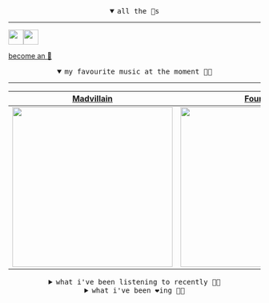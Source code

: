 <details open>

<summary align="center"><samp>all the 🥚s</samp></summary>
<hr />

<a href="https://github.com/pvinis"><img src="https://avatars.githubusercontent.com/u/100233?s=90&v=4" width="30" height="30" /><a href="https://github.com/maxPugh"><img src="https://avatars.githubusercontent.com/u/46350013?s=90&u=52a601eaa2d272b35477d096fe782ebf0a8a1f68&v=4" width="30" height="30" />

<samp><a href="https://github.com/bitttttten/bitttttten/stargazers">become an 🥚</a></samp>

</details>

<details open>

<summary align="center"><samp>my favourite music at the moment 🎵🎶</samp></summary>
<hr />

<!-- toc -->

| [Madvillain](https://open.spotify.com/artist/2aoFQUeHD1U7pL098lRsDU)                                                                                             | [Four Tet](https://open.spotify.com/artist/7Eu1txygG6nJttLHbZdQOh)                                                                                               | [Madlib](https://open.spotify.com/artist/5LhTec3c7dcqBvpLRWbMcf)                                                                                                 | [mewithoutYou](https://open.spotify.com/artist/3D4qYDvoPn5cQxtBm4oseo)                                                                                           |
| ---------------------------------------------------------------------------------------------------------------------------------------------------------------- | ---------------------------------------------------------------------------------------------------------------------------------------------------------------- | ---------------------------------------------------------------------------------------------------------------------------------------------------------------- | ---------------------------------------------------------------------------------------------------------------------------------------------------------------- |
| [<img src="https://i.scdn.co/image/9d7ed68679a970b86faaea230d16334baba5ed4b" width="320" height="auto">](https://open.spotify.com/artist/2aoFQUeHD1U7pL098lRsDU) | [<img src="https://i.scdn.co/image/ab6761610000e5eb84e29d09b4917bec2700a0d7" width="320" height="auto">](https://open.spotify.com/artist/7Eu1txygG6nJttLHbZdQOh) | [<img src="https://i.scdn.co/image/ab6761610000e5ebdb860c843b90fdea28f670d6" width="320" height="auto">](https://open.spotify.com/artist/5LhTec3c7dcqBvpLRWbMcf) | [<img src="https://i.scdn.co/image/ab6761610000e5ebe03d502190e35ac58c18d339" width="320" height="auto">](https://open.spotify.com/artist/3D4qYDvoPn5cQxtBm4oseo) |

<!-- tocstop -->

</details>

<details>

<summary align="center"><samp>what i've been listening to recently 🎵🎶</samp></summary>
<hr />

<!-- toc -->

| [Strung with Everything<br />Animal Collective](https://open.spotify.com/track/4l80EAKjqQ9y68eclkXHSj)                                                          | [Glue<br />Bicep](https://open.spotify.com/track/2aJDlirz6v2a4HREki98cP)                                                                                        | [Station Wagon<br />shame](https://open.spotify.com/track/1mqy0PZ49CimyTAW3I4eaN)                                                                               | [Song To The Siren - Remastered<br />This Mortal Coil](https://open.spotify.com/track/26uVYNtKahTAcZMDWiuBnt)                                                   |
| --------------------------------------------------------------------------------------------------------------------------------------------------------------- | --------------------------------------------------------------------------------------------------------------------------------------------------------------- | --------------------------------------------------------------------------------------------------------------------------------------------------------------- | --------------------------------------------------------------------------------------------------------------------------------------------------------------- |
| [<img src="https://i.scdn.co/image/ab6761610000e5ebb6998f7a38a091049a329ab3" width="320" height="auto">](https://open.spotify.com/track/4l80EAKjqQ9y68eclkXHSj) | [<img src="https://i.scdn.co/image/ab6761610000e5eb12052b6d44804a4d7eae5530" width="320" height="auto">](https://open.spotify.com/track/2aJDlirz6v2a4HREki98cP) | [<img src="https://i.scdn.co/image/ab6761610000e5eb1f4c82dd5578030a1bcbd601" width="320" height="auto">](https://open.spotify.com/track/1mqy0PZ49CimyTAW3I4eaN) | [<img src="https://i.scdn.co/image/ab6761610000e5eb1f73a6995c8f5c3530460696" width="320" height="auto">](https://open.spotify.com/track/26uVYNtKahTAcZMDWiuBnt) |

<!-- tocstop -->

</details>

<details>

<summary align="center"><samp>what i've been ❤️ing 🎵🎶</samp></summary>
<hr />

<!-- toc -->

| [Familiar<br />Nils Frahm](https://open.spotify.com/album/0DFbQjp468sMiIMTrZdr5w)                                                                               | [Glue<br />Bicep](https://open.spotify.com/album/4psDRFbIlUM1KUb1omccXo)                                                                                        | [YEAH RIGHT<br />Joji](https://open.spotify.com/album/34GQP3dILpyCN018y2k61L)                                                                                   | [January 1979<br />mewithoutYou](https://open.spotify.com/album/5mlCtfr6NLphHzAaXIuXz4)                                                                         |
| --------------------------------------------------------------------------------------------------------------------------------------------------------------- | --------------------------------------------------------------------------------------------------------------------------------------------------------------- | --------------------------------------------------------------------------------------------------------------------------------------------------------------- | --------------------------------------------------------------------------------------------------------------------------------------------------------------- |
| [<img src="https://i.scdn.co/image/ab67616d0000b27344beff2f0733508e7284acb3" width="320" height="auto">](https://open.spotify.com/album/0DFbQjp468sMiIMTrZdr5w) | [<img src="https://i.scdn.co/image/ab67616d0000b273d4322a9004288009f6da2975" width="320" height="auto">](https://open.spotify.com/album/4psDRFbIlUM1KUb1omccXo) | [<img src="https://i.scdn.co/image/ab67616d0000b27360ba1d6104d0475c7555a6b2" width="320" height="auto">](https://open.spotify.com/album/34GQP3dILpyCN018y2k61L) | [<img src="https://i.scdn.co/image/ab67616d0000b2730c7a52516acf1393f6f75b2f" width="320" height="auto">](https://open.spotify.com/album/5mlCtfr6NLphHzAaXIuXz4) |

<!-- tocstop -->

</details>
